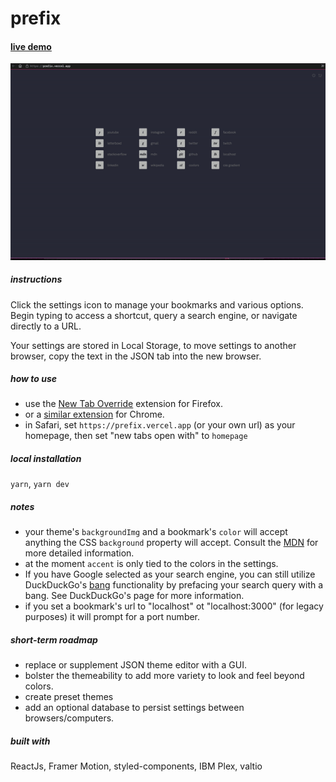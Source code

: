 # prefix

#### [live demo](https://prefix.vercel.app)

<img src='./public/preview.gif'>

##### instructions

Click the settings icon to manage your bookmarks and various options. Begin typing
to access a shortcut, query a search engine, or navigate directly to a URL.

Your settings are stored in Local Storage, to move settings to another browser, copy the text in the JSON tab into the new browser.

##### how to use

-   use the [New Tab Override](https://addons.mozilla.org/en-US/firefox/addon/new-tab-override/) extension for Firefox.
-   or a [similar extension](https://chrome.google.com/webstore/detail/new-tab-redirect/icpgjfneehieebagbmdbhnlpiopdcmna?hl=en-GB) for Chrome.
-   in Safari, set `https://prefix.vercel.app` (or your own url) as your homepage, then set "new tabs open with" to `homepage`

##### local installation

`yarn`, `yarn dev`

##### notes

-   your theme's `backgroundImg` and a bookmark's `color` will accept anything the CSS `background` property will accept. Consult the [MDN](https://developer.mozilla.org/en-US/docs/Web/CSS/background) for more detailed information.
-   at the moment `accent` is only tied to the colors in the settings.
-   If you have Google selected as your search engine, you can still utilize DuckDuckGo's [bang]() functionality by prefacing your search query with a bang. See DuckDuckGo's page for more information.
-   if you set a bookmark's url to "localhost" ot "localhost:3000" (for legacy purposes) it will prompt for a port number.

##### short-term roadmap

-   replace or supplement JSON theme editor with a GUI.
-   bolster the themeability to add more variety to look and feel beyond colors.
-   create preset themes
-   add an optional database to persist settings between browsers/computers.

##### built with

ReactJs, Framer Motion, styled-components, IBM Plex, valtio
